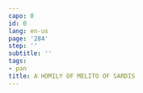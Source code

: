 ```yaml
---
capo: 0
id: 0
lang: en-us
page: '284'
step: ''
subtitle: ''
tags:
- pan
title: A HOMILY OF MELITO OF SARDIS
---
```

